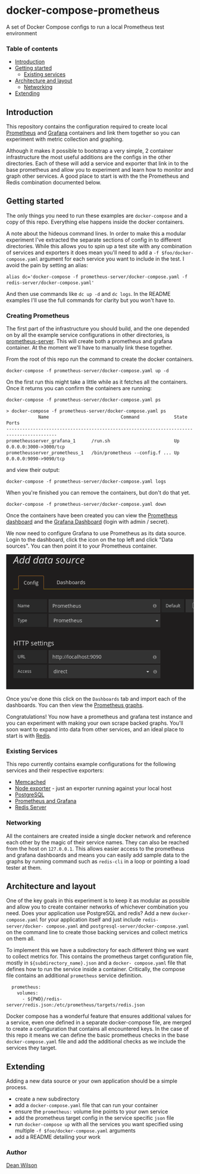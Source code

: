 # docker-compose-prometheus

A set of Docker Compose configs to run a local Prometheus test environment

### Table of contents

 * [Introduction](/README.md#introduction)
 * [Getting started](/README.md#getting-started)
   - [Existing services](/README.md#existing-services)
 * [Architecture and layout](/README.md#architecture-and-layout)
   - [Networking](/README.md#networking)
 * [Extending](/README.md#extending)

## Introduction

This repository contains the configuration required to create local
[Prometheus](https://prometheus.io/) and [Grafana](https://grafana.com/)
containers and link them together so you can experiment with metric
collection and graphing.

Although it makes it possible to bootstrap a very simple, 2 container
infrastructure the most useful additions are the configs in the other
directories. Each of these will add a service and exporter that link
in to the base prometheus and allow you to experiment and learn
how to monitor and graph other services. A good place to start is
with the the Prometheus and Redis combination documented below.

## Getting started

The only things you need to run these examples are `docker-compose` and a copy
of this repo. Everything else happens inside the docker containers.

A note about the hideous command lines. In order to make this a modular experiment
I've extracted the separate sections of config in to different directories.
While this allows you to spin up a test site with any combination of services
and exporters it does mean you'll need to add a `-f $foo/docker-compose.yaml`
argument for each service you want to include in the test. I avoid the pain by
setting an alias:

    alias dc='docker-compose -f prometheus-server/docker-compose.yaml -f redis-server/docker-compose.yaml'

And then use commands like `dc up -d` and `dc logs`. In the README examples I'll
use the full commands for clarity but you won't have to.

### Creating Prometheus

The first part of the infrastructure you should build, and the one depended on by
all the example service configurations in other directories, is
[prometheus-server](./prometheus-server/docker-compose.yaml). This will create
both a prometheus and grafana container. At the moment we'll have to manually
link these together.

From the root of this repo run the command to create the docker containers.

    docker-compose -f prometheus-server/docker-compose.yaml up -d

On the first run this might take a little while as it fetches all the
containers. Once it returns you can confirm the containers are running:

    docker-compose -f prometheus-server/docker-compose.yaml ps

```
> docker-compose -f prometheus-server/docker-compose.yaml ps
            Name                           Command             State   Ports
-----------------------------------------------------------------------------------------
prometheusserver_grafana_1      /run.sh                        Up  0.0.0.0:3000->3000/tcp
prometheusserver_prometheus_1   /bin/prometheus --config.f ... Up  0.0.0.0:9090->9090/tcp

```

and view their output:

    docker-compose -f prometheus-server/docker-compose.yaml logs

When you're finished you can remove the containers, but don't do that yet.

    docker-compose -f prometheus-server/docker-compose.yaml down

Once the containers have been created you can view the
[Prometheus dashboard](http://127.0.0.1:9090/graph) and the
[Grafana Dashboard](http://127.0.0.1:3000/) (login with admin / secret).

We now need to configure Grafana to use Prometheus as its data source. Login
to the dashboard, click the icon on the top left and click "Data sources". You
can then point it to your Prometheus container.

![Add Prometheus Data source](/add-prometheus-datasource.png?raw=true "Add Prometheus Data source")

Once you've done this click on the `Dashboards` tab and import each of the
dashboards. You can then view the
[Prometheus graphs](http://127.0.0.1:3000/dashboard/db/prometheus-stats).

Congratulations! You now have a prometheus and grafana test instance and you can
experiment with making your own scrape backed graphs. You'll soon want to expand
into data from other services, and an ideal place to start is with
[Redis](./redis-server/README.md).

### Existing Services

This repo currently contains example configurations for the following
services and their respective exporters:

 * [Memcached](/memcached-server)
 * [Node exporter](/node-exporter) - just an exporter running against your local
   host
 * [PostgreSQL](/postgresql-server)
 * [Prometheus and Grafana](/prometheus-server)
 * [Redis Server](/redis-server)

### Networking

All the containers are created inside a single docker network and reference each
other by the magic of their service names. They can also be reached from the
host on `127.0.0.1`. This allows easier access to the prometheus and grafana
dashboards and means you can easily add sample data to the graphs by running
command such as `redis-cli` in a loop or pointing a load tester at them.

## Architecture and layout

One of the key goals in this experiment is to keep it as modular as possible
and allow you to create container networks of whichever combination you need.
Does your application use PostgreSQL and redis? Add a new `docker-
compose.yaml` for your application itself and just include `redis-server/docker-
compose.yaml` and `postgresql-server/docker-compose.yaml` on the
command line to create those backing services and collect metrics on them all.

To implement this we have a subdirectory for each different thing we
want to collect metrics for. This contains the prometheus target
configuration file, mostly in `${subdirectory_name}.json` and a `docker-
compose.yaml` file that defines how to run the service inside a
container. Critically, the compose file contains
an additional `prometheus` service definition.

```
  prometheus:
    volumes:
      - ${PWD}/redis-server/redis.json:/etc/prometheus/targets/redis.json
```

Docker compose has a wonderful feature that ensures additional values for a
service, even one defined in a separate docker-compose file, are
merged to create a configuration that contains all encountered keys. In
the case of this repo it means we can define the basic prometheus checks
in the base `docker-compose.yaml` file and add the additional checks as we
include the services they target.

## Extending

Adding a new data source or your own application should be a simple process.

 * create a new subdirectory
 * add a `docker-compose.yaml` file that can run your container
 * ensure the `prometheus:` volume line points to your own service
 * add the prometheus target config in the service specific `json` file
 * run `docker-compose up` with all the services you want specified using
   multiple `-f $foo/docker-compose.yaml` arguments
 * add a README detailing your work

### Author ###

[Dean Wilson](http://www.unixdaemon.net)
